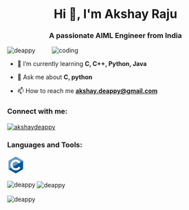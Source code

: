 <h1 align="center">Hi 👋, I'm Akshay Raju</h1>
<h3 align="center">A passionate AIML Engineer from India</h3>
<img align="right" alt="coding" width="400" src="https://www.bing.com/th/id/OGC.e426702edf874b181aced1e2fa5c6cde?pid=1.7&rurl=https%3a%2f%2finstitute.careerguide.com%2fwp-content%2fuploads%2f2020%2f10%2fe426702edf874b181aced1e2fa5c6cde.gif&ehk=x2CFTZ4X13CVoYa7MJvpyYvaxV5z9ZSqvRK3HLTD%2fqo%3d">
<p align="left"> <img src="https://komarev.com/ghpvc/?username=deappy&label=Profile%20views&color=0e75b6&style=flat" alt="deappy" /> </p>

- 🌱 I’m currently learning **C, C++, Python, Java**

- 💬 Ask me about **C, python**

- 📫 How to reach me **akshay.deappy@gmail.com**

<h3 align="left">Connect with me:</h3>
<p align="left">
<a href="https://linkedin.com/in/akshaydeappy" target="blank"><img align="center" src="https://raw.githubusercontent.com/rahuldkjain/github-profile-readme-generator/master/src/images/icons/Social/linked-in-alt.svg" alt="akshaydeappy" height="30" width="40" /></a>
</p>

<h3 align="left">Languages and Tools:</h3>
<p align="left"> <a href="https://www.cprogramming.com/" target="_blank" rel="noreferrer"> <img src="https://raw.githubusercontent.com/devicons/devicon/master/icons/c/c-original.svg" alt="c" width="40" height="40"/> </a> </p>

<p><img align="left" src="https://github-readme-stats.vercel.app/api/top-langs?username=deappy&show_icons=true&locale=en&layout=compact" alt="deappy" /></p>

<p>&nbsp;<img align="center" src="https://github-readme-stats.vercel.app/api?username=deappy&show_icons=true&locale=en" alt="deappy" /></p>

<p><img align="center" src="https://github-readme-streak-stats.herokuapp.com/?user=deappy&" alt="deappy" /></p>
